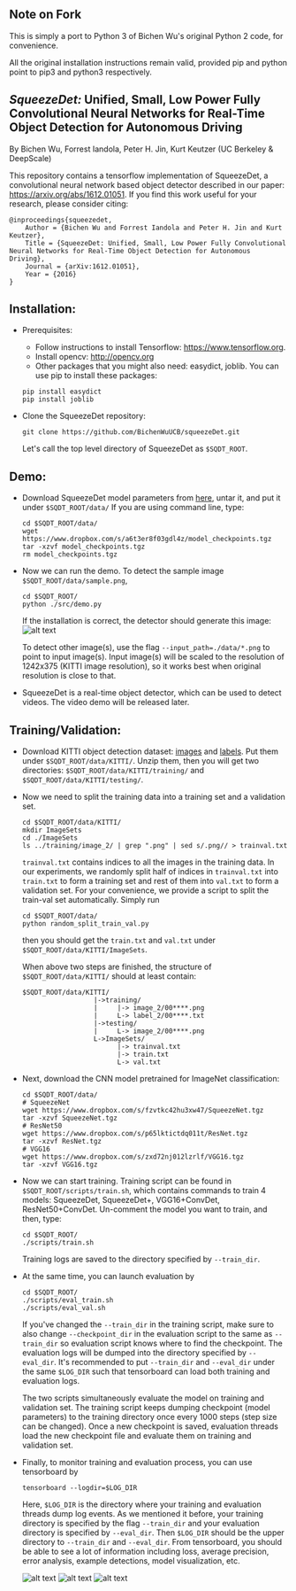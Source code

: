 ## Note on Fork
This is simply a port to Python 3 of Bichen Wu's original Python 2 code, for convenience.

All the original installation instructions remain valid, provided pip and python point to pip3 and python3 respectively.


## _SqueezeDet:_ Unified, Small, Low Power Fully Convolutional Neural Networks for Real-Time Object Detection for Autonomous Driving
By Bichen Wu, Forrest Iandola, Peter H. Jin, Kurt Keutzer (UC Berkeley & DeepScale)

This repository contains a tensorflow implementation of SqueezeDet, a convolutional neural network based object detector described in our paper: https://arxiv.org/abs/1612.01051. If you find this work useful for your research, please consider citing:

    @inproceedings{squeezedet,
        Author = {Bichen Wu and Forrest Iandola and Peter H. Jin and Kurt Keutzer},
        Title = {SqueezeDet: Unified, Small, Low Power Fully Convolutional Neural Networks for Real-Time Object Detection for Autonomous Driving},
        Journal = {arXiv:1612.01051},
        Year = {2016}
    }

## Installation:
- Prerequisites:
    - Follow instructions to install Tensorflow: https://www.tensorflow.org.
    - Install opencv: http://opencv.org
    - Other packages that you might also need: easydict, joblib. You can use pip to install these packages:

    ```Shell
    pip install easydict
    pip install joblib
    ```
- Clone the SqueezeDet repository:

  ```Shell
  git clone https://github.com/BichenWuUCB/squeezeDet.git
  ```
  Let's call the top level directory of SqueezeDet as `$SQDT_ROOT`.

## Demo:
- Download SqueezeDet model parameters from [here](https://www.dropbox.com/s/a6t3er8f03gdl4z/model_checkpoints.tgz?dl=0), untar it, and put it under `$SQDT_ROOT/data/` If you are using command line, type:

  ```Shell
  cd $SQDT_ROOT/data/
  wget https://www.dropbox.com/s/a6t3er8f03gdl4z/model_checkpoints.tgz
  tar -xzvf model_checkpoints.tgz
  rm model_checkpoints.tgz
  ```


- Now we can run the demo. To detect the sample image `$SQDT_ROOT/data/sample.png`,

  ```Shell
  cd $SQDT_ROOT/
  python ./src/demo.py
  ```
  If the installation is correct, the detector should generate this image: ![alt text](https://github.com/BichenWuUCB/squeezeDet/blob/master/README/out_sample.png)

  To detect other image(s), use the flag `--input_path=./data/*.png` to point to input image(s). Input image(s) will be scaled to the resolution of 1242x375 (KITTI image resolution), so it works best when original resolution is close to that.  

- SqueezeDet is a real-time object detector, which can be used to detect videos. The video demo will be released later.

## Training/Validation:
- Download KITTI object detection dataset: [images](http://www.cvlibs.net/download.php?file=data_object_image_2.zip) and [labels](http://www.cvlibs.net/download.php?file=data_object_label_2.zip). Put them under `$SQDT_ROOT/data/KITTI/`. Unzip them, then you will get two directories:  `$SQDT_ROOT/data/KITTI/training/` and `$SQDT_ROOT/data/KITTI/testing/`.

- Now we need to split the training data into a training set and a validation set.

  ```Shell
  cd $SQDT_ROOT/data/KITTI/
  mkdir ImageSets
  cd ./ImageSets
  ls ../training/image_2/ | grep ".png" | sed s/.png// > trainval.txt
  ```
  `trainval.txt` contains indices to all the images in the training data. In our experiments, we randomly split half of indices in `trainval.txt` into `train.txt` to form a training set and rest of them into `val.txt` to form a validation set. For your convenience, we provide a script to split the train-val set automatically. Simply run

    ```Shell
  cd $SQDT_ROOT/data/
  python random_split_train_val.py
  ```

  then you should get the `train.txt` and `val.txt` under `$SQDT_ROOT/data/KITTI/ImageSets`.

  When above two steps are finished, the structure of `$SQDT_ROOT/data/KITTI/` should at least contain:

  ```Shell
  $SQDT_ROOT/data/KITTI/
                    |->training/
                    |     |-> image_2/00****.png
                    |     L-> label_2/00****.txt
                    |->testing/
                    |     L-> image_2/00****.png
                    L->ImageSets/
                          |-> trainval.txt
                          |-> train.txt
                          L-> val.txt
  ```

- Next, download the CNN model pretrained for ImageNet classification:
  ```Shell
  cd $SQDT_ROOT/data/
  # SqueezeNet
  wget https://www.dropbox.com/s/fzvtkc42hu3xw47/SqueezeNet.tgz
  tar -xzvf SqueezeNet.tgz
  # ResNet50
  wget https://www.dropbox.com/s/p65lktictdq011t/ResNet.tgz
  tar -xzvf ResNet.tgz
  # VGG16
  wget https://www.dropbox.com/s/zxd72nj012lzrlf/VGG16.tgz
  tar -xzvf VGG16.tgz
  ```

- Now we can start training. Training script can be found in `$SQDT_ROOT/scripts/train.sh`, which contains commands to train 4 models: SqueezeDet, SqueezeDet+, VGG16+ConvDet, ResNet50+ConvDet. Un-comment the model you want to train, and then, type:

  ```Shell
  cd $SQDT_ROOT/
  ./scripts/train.sh
  ```

  Training logs are saved to the directory specified by `--train_dir`.

- At the same time, you can launch evaluation by

  ```Shell
  cd $SQDT_ROOT/
  ./scripts/eval_train.sh
  ./scripts/eval_val.sh
  ```

  If you've changed the `--train_dir` in the training script, make sure to also change `--checkpoint_dir` in the evaluation script to the same as `--train_dir` so evaluation script knows where to find the checkpoint. The evaluation logs will be dumped into the directory specified by `--eval_dir`. It's recommended to put `--train_dir` and  `--eval_dir` under the same `$LOG_DIR` such that tensorboard can load both training and evaluation logs.

  The two scripts simultaneously evaluate the model on training and validation set. The training script keeps dumping checkpoint (model parameters) to the training directory once every 1000 steps (step size can be changed). Once a new checkpoint is saved, evaluation threads load the new checkpoint file and evaluate them on training and validation set.

- Finally, to monitor training and evaluation process, you can use tensorboard by

  ```Shell
  tensorboard --logdir=$LOG_DIR
  ```
  Here, `$LOG_DIR` is the directory where your training and evaluation threads dump log events. As we mentioned it before, your training directory is specified by the flag `--train_dir` and your evaluation directory is specified by `--eval_dir`. Then `$LOG_DIR` should be the upper directory to `--train_dir` and `--eval_dir`. From tensorboard, you should be able to see a lot of information including loss, average precision, error analysis, example detections, model visualization, etc.

  ![alt text](https://github.com/BichenWuUCB/squeezeDet/blob/master/README/detection_analysis.png)
  ![alt text](https://github.com/BichenWuUCB/squeezeDet/blob/master/README/graph.png)
  ![alt text](https://github.com/BichenWuUCB/squeezeDet/blob/master/README/det_img.png)
